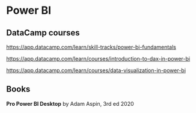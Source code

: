 # Power BI


## DataCamp courses

https://app.datacamp.com/learn/skill-tracks/power-bi-fundamentals

https://app.datacamp.com/learn/courses/introduction-to-dax-in-power-bi

https://app.datacamp.com/learn/courses/data-visualization-in-power-bi


## Books

**Pro Power BI Desktop** by Adam Aspin, 3rd ed 2020
